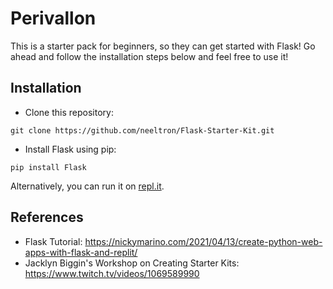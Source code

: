 # Perivallon

This is a starter pack for beginners, so they can get started with Flask! Go ahead and follow the installation steps below and feel free to use it!

## Installation
+ Clone this repository:
```
git clone https://github.com/neeltron/Flask-Starter-Kit.git
```
+ Install Flask using pip:
```
pip install Flask
```

Alternatively, you can run it on <a href = "https://replit.com/@neeltron/Flask-Starter-Kit">repl.it</a>.

## References

+ Flask Tutorial: https://nickymarino.com/2021/04/13/create-python-web-apps-with-flask-and-replit/
+ Jacklyn Biggin's Workshop on Creating Starter Kits: https://www.twitch.tv/videos/1069589990
